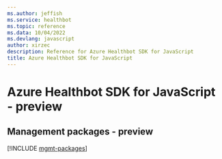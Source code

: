 ```yaml
---
ms.author: jeffish
ms.service: healthbot
ms.topic: reference
ms.data: 10/04/2022
ms.devlang: javascript
author: xirzec
description: Reference for Azure Healthbot SDK for JavaScript
title: Azure Healthbot SDK for JavaScript
---
```

# Azure Healthbot SDK for JavaScript - preview

## Management packages - preview
[!INCLUDE [mgmt-packages](healthbot-mgmt-index.md)]
